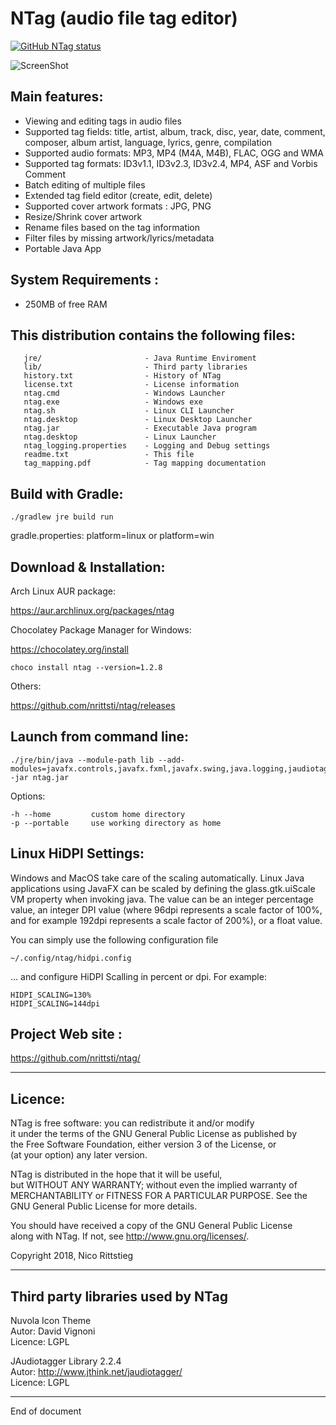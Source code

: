 # NTag (audio file tag editor)

<a href="https://github.com/nrittsti/ntag"><img alt="GitHub NTag status" src="https://github.com/nrittsti/ntag/workflows/Tests/badge.svg"></a>

![ScreenShot](https://raw.github.com/nrittsti/ntag/master/ntag.png)

Main features: 
-------------------
  - Viewing and editing tags in audio files
  - Supported tag fields: title, artist, album, track, disc, year, date, comment, composer, album artist, language, lyrics, genre, compilation
  - Supported audio formats: MP3, MP4 (M4A, M4B), FLAC, OGG and WMA
  - Supported tag formats: ID3v1.1, ID3v2.3, ID3v2.4, MP4, ASF and Vorbis Comment
  - Batch editing of multiple files
  - Extended tag field editor (create, edit, delete)
  - Supported cover artwork formats : JPG, PNG 
  - Resize/Shrink cover artwork
  - Rename files based on the tag information
  - Filter files by missing artwork/lyrics/metadata
  - Portable Java App

System Requirements :
----------------------

 - 250MB of free RAM

This distribution contains the following files:
-------------------------------------------------

```
   jre/                       - Java Runtime Enviroment
   lib/                       - Third party libraries
   history.txt                - History of NTag
   license.txt                - License information
   ntag.cmd                   - Windows Launcher
   ntag.exe                   - Windows exe
   ntag.sh                    - Linux CLI Launcher
   ntag.desktop               - Linux Desktop Launcher
   ntag.jar                   - Executable Java program
   ntag.desktop               - Linux Launcher
   ntag_logging.properties    - Logging and Debug settings
   readme.txt                 - This file
   tag_mapping.pdf            - Tag mapping documentation
```

Build with Gradle:
-----------------

```
./gradlew jre build run
```

gradle.properties: platform=linux or platform=win

Download & Installation:
--------------------------

Arch Linux AUR package:

https://aur.archlinux.org/packages/ntag

Chocolatey Package Manager for Windows:

https://chocolatey.org/install

```
choco install ntag --version=1.2.8
```

Others:

https://github.com/nrittsti/ntag/releases

Launch from command line:
--------------------------

```
./jre/bin/java --module-path lib --add-modules=javafx.controls,javafx.fxml,javafx.swing,java.logging,jaudiotagger,java.desktop,java.json -jar ntag.jar
```

Options:

```
-h --home         custom home directory
-p --portable     use working directory as home
```

Linux HiDPI Settings:
--------------------------

Windows and MacOS take care of the scaling automatically.
Linux Java applications using JavaFX can be scaled by defining the glass.gtk.uiScale VM property when invoking java. The value can be an integer percentage value, an integer DPI value (where 96dpi represents a scale factor of 100%, and for example 192dpi represents a scale factor of 200%), or a float value.

You can simply use the following configuration file

```
~/.config/ntag/hidpi.config
```

... and configure HiDPI Scalling in percent or dpi. For example:

```
HIDPI_SCALING=130%
HIDPI_SCALING=144dpi
```

Project Web site :
--------------------

https://github.com/nrittsti/ntag/

--------------------------------------------------------------------------------
Licence:
--------------------------------------------------------------------------------

NTag is free software: you can redistribute it and/or modify  
it under the terms of the GNU General Public License as published by  
the Free Software Foundation, either version 3 of the License, or  
(at your option) any later version.

NTag is distributed in the hope that it will be useful,  
but WITHOUT ANY WARRANTY; without even the implied warranty of  
MERCHANTABILITY or FITNESS FOR A PARTICULAR PURPOSE.  See the  
GNU General Public License for more details.  

You should have received a copy of the GNU General Public License  
along with NTag.  If not, see <http://www.gnu.org/licenses/>.

Copyright 2018, Nico Rittstieg

--------------------------------------------------------------------------------
Third party libraries used by NTag
--------------------------------------------------------------------------------

Nuvola Icon Theme  
Autor:   David Vignoni  
Licence: LGPL

JAudiotagger Library 2.2.4  
Autor:   http://www.jthink.net/jaudiotagger/  
Licence: LGPL

--------------------------------------------------------------------------------
End of document
